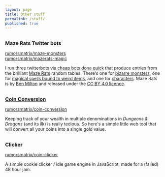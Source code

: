```yaml
---
layout: page
title: Other stuff
permalink: /stuff/
published: true
---
```


<style>
h3 { margin-bottom: 0; margin-top: 2rem; }
</style>


### Maze Rats Twitter bots
[rumorsmatrix/maze-monsters](https://github.com/rumorsmatrix/maze-monsters)  
[rumorsmatrix/mazerats-magic](https://github.com/rumorsmatrix/mazerats-magic)

I run three twitterbots via [cheap bots done quick](https://cheapbotsdonequick.com/) that produce entries from the brilliant [Maze Rats](https://www.drivethrurpg.com/product/197158/Maze-Rats) random tables. There's one for [bizarre monsters](https://twitter.com/maze_monsters), one for [magical spells bound to weird items](https://twitter.com/mazerats_magic), and one for [characters](https://twitter.com/mazerats_folk). Maze Rats is by [Ben Milton](https://questingblog.com) and released under the [CC BY 4.0 licence](https://creativecommons.org/licenses/by/4.0/).



### [Coin Conversion](/coin-conversion)
[rumorsmatrix/coin-conversion](https://github.com/rumorsmatrix/coin-conversion)

Keeping track of your wealth in multiple denominations in *Dungeons & Dragons* (and its ilk) is really tedious. So here's a simple little web tool that will convert all your coins into a single gold value.



### Clicker
[rumorsmatrix/coin-clicker](https://github.com/rumorsmatrix/clicker)

A simple cookie clicker / idle game engine in JavaScript, made for a (failed) 48 hour jam.
